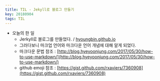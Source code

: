```yaml
---
title: TIL - Jekyll로 블로그 만들기
key: 20180904
tags: TIL
---
```


- 오늘의 한 일
  - Jerkyll로 블로그를 만들었다.  /  [hyoungbin.github.io](https://hyoungbin.github.io)
  - 그러다보니 마크업 언어와 마크다운 언어 개념에 대해 알게 되었다. 
  - 마크다운 문법 참조 : [http://blog.hyeyoonjung.com/2017/05/30/how-to-use-markdown/](http://blog.hyeyoonjung.com/2017/05/30/how-to-use-markdown/)
  - github emoji 참조 : [https://gist.github.com/rxaviers/7360908](https://gist.github.com/rxaviers/7360908)
